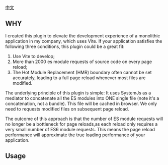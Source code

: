 [中文](./doc/README_zh.md)

## WHY

I created this plugin to elevate the development experience of a monolithic application in my company, which uses Vite. If your application satisfies the following three conditions, this plugin could be a great fit:

1. Use Vite to develop;
2. More than 2000 es module requests of source code on every page reload;
3. The Hot Module Replacement (HMR) boundary often cannot be set accurately, leading to a full page reload whenever most files are modified.

The underlying principle of this plugin is simple: It uses SystemJs as a mediator to concatenate all the ES modules into ONE single file (note it's a concatenation, not a bundle). This file will be cached in browser. We only need to requests modified files on subsequent page reload.

The outcome of this approach is that the number of ES module requests will no longer be a bottleneck for page reloads,as each reload only requires a very small number of ES6 module requests. This means the page reload performance will approximate the true loading performance of your application.

## Usage
